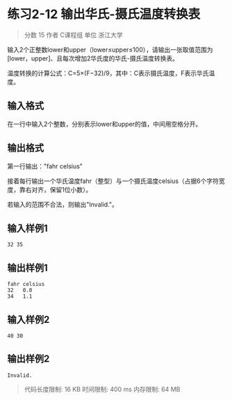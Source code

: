 # 练习2-12 输出华氏-摄氏温度转换表

> 分数 15
作者 C课程组
单位 浙江大学

输入2个正整数lower和upper（lower≤upper≤100），请输出一张取值范围为[lower，upper]、且每次增加2华氏度的华氏-摄氏温度转换表。

温度转换的计算公式：C=5×(F−32)/9，其中：C表示摄氏温度，F表示华氏温度。

## 输入格式

在一行中输入2个整数，分别表示lower和upper的值，中间用空格分开。

## 输出格式

第一行输出："fahr celsius"

接着每行输出一个华氏温度fahr（整型）与一个摄氏温度celsius（占据6个字符宽度，靠右对齐，保留1位小数）。

若输入的范围不合法，则输出"Invalid."。

## 输入样例1

    32 35

## 输出样例1

    fahr celsius
    32   0.0
    34   1.1

## 输入样例2

    40 30

## 输出样例2

    Invalid.

> 代码长度限制: 16 KB
> 时间限制: 400 ms
> 内存限制: 64 MB
